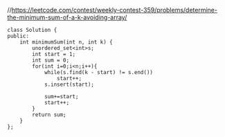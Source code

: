 //https://leetcode.com/contest/weekly-contest-359/problems/determine-the-minimum-sum-of-a-k-avoiding-array/
```
class Solution {
public:
    int minimumSum(int n, int k) {
        unordered_set<int>s;
        int start = 1;
        int sum = 0;
        for(int i=0;i<n;i++){
            while(s.find(k - start) != s.end())
                start++;
            s.insert(start);
            
            sum+=start;
            start++;
        }
        return sum;
    }
};
